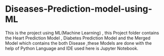 # Diseases-Prediction-model-using-ML
This is the project using ML(Machine Learning) , this Project folder contains the Heart Prediction Model , Diabetes Prediction Model and the Merged Model which contains the both Disease ,these Models are done with the help of Python Language and IDE used here is Jupyter Notebook. 
